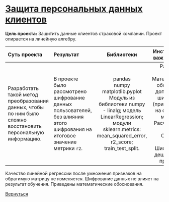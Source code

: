 # [Защита персональных данных клиентов](https://github.com/rustyt0aster/practicum/blob/main/8.%20Защита%20персональных%20данных%20клиентов/Защита%20персональных%20данных%20клиентов.ipynb)

**Цель проекта:** Защитить данные клиентов страховой компании. Проект опирается на линейную алгебру.

| Суть проекта | Результат | Библиотеки | Инструменты и важные детали |
| :-- | :-- |:--:|:--:|
| Разработать такой метод преобразования данных, чтобы по ним было сложно восстановить персональную информацию. | В проекте было рассмотрено шифрование данных пользователей, без влияния этого шифрования на итоговое значение метрики `r2`. | pandas<br>numpy<br>matplotlib.pyplot<br>Модуль из библиотеки numpy - linalg; модель LinearRegression; модули sklearn.metrics: mean_squared_error, r2_score; train_test_split. | Разбиение данных<br>Математическое обоснование допустимости шифрования (при умножении на обратимую матрицу).<br>Расчет вектора весов.<br>Создание класса.<br>Шифрование и дешифрование признаков. |

Качество линейной регрессии после умножения признаков на обратимую матрицу не изменяется. Шифрование данных не влияет на результат обучения. Приведены математические обоснования.

[Вернуться](https://github.com/rustyt0aster/practicum/tree/main#readme)

